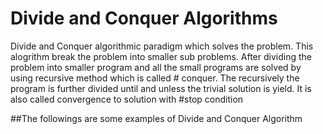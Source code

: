 # Divide and Conquer Algorithms
Divide and Conquer algorithmic paradigm which solves the problem. This alogrithm  break the problem into smaller sub problems.
After dividing the problem into smaller program and all the small programs are solved by using recursive method which is called # conquer.
The recursively the program is further divided until and unless the trivial solution is yield. It is also called convergence to solution with #stop condition

##The followings are some examples of Divide and Conquer Algorithm
